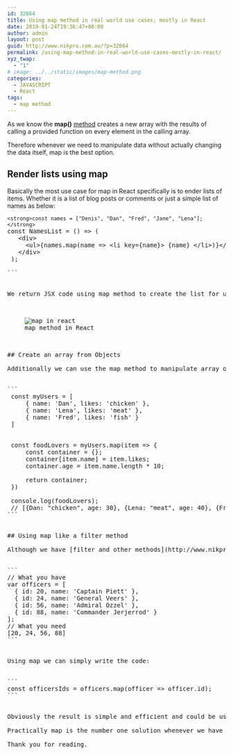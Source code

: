 ```yaml
---
id: 32664
title: Using map method in real world use cases; mostly in React
date: 2019-01-24T19:36:47+00:00
author: admin
layout: post
guid: http://www.nikpro.com.au/?p=32664
permalink: /using-map-method-in-real-world-use-cases-mostly-in-react/
xyz_twap:
  - "1"
# image: ../../static/images/map-method.png
categories:
  - JAVASCRIPT
  - React
tags:
  - map method
---
```


As we know the&nbsp;**map()**&nbsp;[method](http://www.nikpro.com.au/using-map-method-in-react-components-with-examples-explained/) creates a new array with the results of calling a provided function on every element in the calling array.

Therefore whenever we need to manipulate data without actually changing the data itself, map is the best option.

## Render lists using map

Basically the most use case for map in React specifically is to ender lists of items. Whether it is a list of blog posts or comments or just a simple list of names as below:

<pre class="wp-block-preformatted"><code>&lt;strong>const names = ["Denis", "Dan", "Fred", "Jane", "Lena"];&lt;/strong></code><br />const NamesList = () =&gt; (<br /> &nbsp; &lt;div&gt;<br /> &nbsp; &nbsp; &lt;ul&gt;{names.map(name =&gt; &lt;li key={name}&gt; {name} &lt;/li&gt;)}&lt;/ul&gt;<br /> &nbsp; &lt;/div&gt;<br /> ); <br />
```


We return JSX code using map method to create the list for us. As we know we need to specify the key attribute in our React code to have a unique identity for each list item.<figure class="wp-block-image">

<img src="http://www.nikpro.com.aumap-in-react-1024x576.png" alt="map in react" class="wp-image-32666" srcset="http://testgatsby.localmap-in-react-1024x576.png 1024w, http://testgatsby.localmap-in-react-300x169.png 300w, http://testgatsby.localmap-in-react-768x432.png 768w, http://testgatsby.localmap-in-react.png 1140w" sizes="(max-width: 1024px) 100vw, 1024px" /> <figcaption>map method in React</figcaption></figure>

## Create an array from Objects

Additionally we can use the map method to manipulate array of objects. In this example we create and array based on an object and add an age for each person in the new array:


```
 const myUsers = [<br /> &nbsp; &nbsp; { name: 'Dan', likes: 'chicken' },<br /> &nbsp; &nbsp; { name: 'Lena', likes: 'meat' },<br /> &nbsp; &nbsp; { name: 'Fred', likes: 'fish' }<br /> ]<br /> <br /><br /> const foodLovers = myUsers.map(item =&gt; {<br /> &nbsp; &nbsp; const container = {};<br /> &nbsp; &nbsp; container[item.name] = item.likes;<br /> &nbsp; &nbsp; container.age = item.name.length * 10;<br /> <br /> &nbsp; &nbsp; return container;<br /> })<br /> <br /> console.log(foodLovers);<br /> // [{Dan: "chicken", age: 30}, {Lena: "meat", age: 40}, {Fred: "fish", age: 40}] 
```


## Using map like a filter method

Although we have [filter and other methods](http://www.nikpro.com.au/practice-with-map-filter-and-sort-methods-in-javascript-the-es6-way/) in this use case but sometimes we can use map to filter a specific data from an array or array of objects. Have a look at a <a rel="noreferrer noopener" aria-label="this (opens in a new tab)" href="https://medium.com/poka-techblog/simplify-your-javascript-use-map-reduce-and-filter-bd02c593cc2d" target="_blank">simple</a> example which I explain below:


```
// What you have<br />var officers = [<br />  { id: 20, name: 'Captain Piett' },<br />  { id: 24, name: 'General Veers' },<br />  { id: 56, name: 'Admiral Ozzel' },<br />  { id: 88, name: 'Commander Jerjerrod' }<br />];<br />// What you need<br />[20, 24, 56, 88]
```


Using map we can simply write the code:


```
const officersIds = officers.map(officer =&gt; officer.id);
```


Obviously the result is simple and efficient and could be used in loops and lists as expected from map.

Practically map is the number one solution whenever we have some kind of data ready to be used. Either we want to loop through it or just simply take a new array out of it. We will not change the actual data but change the way and how we are going to use it. Therefore it is mostly used when we get iterable data from outside or side effects especially in React.

Thank you for reading.
